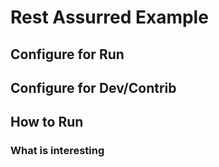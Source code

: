 # Rest Assurred Example

## Configure for Run

## Configure for Dev/Contrib

## How to Run

### What is interesting